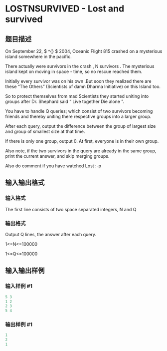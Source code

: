 # LOSTNSURVIVED - Lost and survived

## 题目描述

On September 22, $ ^{} $ 2004, Oceanic Flight 815 crashed on a mysterious island somewhere in the pacific.

There actually were survivors in the crash , N survivors . The mysterious island kept on moving in space - time, so no rescue reached them.

Initially every survivor was on his own .But soon they realized there are these “The Others” (Scientists of damn Dharma Initiative) on this Island too.

So to protect themselves from mad Scientists they started uniting into groups after Dr. Shephard said “ Live together Die alone ”.

You have to handle Q queries; which consist of two survivors becoming friends and thereby uniting there respective groups into a larger group.

After each query, output the difference between the group of largest size and group of smallest size at that time.

If there is only one group, output 0. At first, everyone is in their own group.

Also note, if the two survivors in the query are already in the same group, print the current answer, and skip merging groups.

Also do comment if you have watched Lost :-p

## 输入输出格式

### 输入格式

The first line consists of two space separated integers, N and Q

### 输出格式

Output Q lines, the answer after each query.

1<=N<=100000

1<=Q<=100000

## 输入输出样例

### 输入样例 #1

```cpp
5 3
1 2
2 3
5 4
```


### 输出样例 #1

```cpp
1
2
1
```


